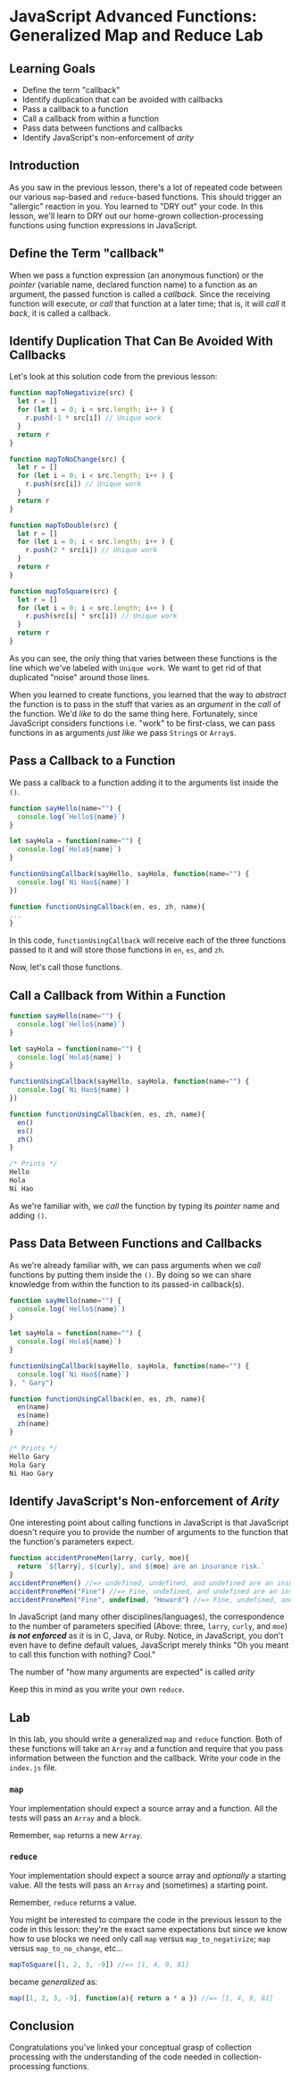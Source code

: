 # JavaScript Advanced Functions: Generalized Map and Reduce Lab

## Learning Goals

- Define the term "callback"
- Identify duplication that can be avoided with callbacks
- Pass a callback to a function
- Call a callback from within a function
- Pass data between functions and callbacks
- Identify JavaScript's non-enforcement of _arity_

## Introduction

As you saw in the previous lesson, there's a lot of repeated code between our
various `map`-based and `reduce`-based functions. This should trigger an
"allergic" reaction in you. You learned to "DRY out" your code. In this lesson,
we'll learn to DRY out our home-grown collection-processing functions using
function expressions in JavaScript.

## Define the Term "callback"

When we pass a function expression (an anonymous function) or the _pointer_
(variable name, declared function name) to a function as an argument, the
passed function is called a _callback_. Since the receiving function will
execute, or _call_ that function at a later time; that is, it will _call_ it
_back_, it is called a callback.

## Identify Duplication That Can Be Avoided With Callbacks

Let's look at this solution code from the previous lesson:

```js
function mapToNegativize(src) {
  let r = []
  for (let i = 0; i < src.length; i++ ) {
    r.push(-1 * src[i]) // Unique work
  }
  return r
}

function mapToNoChange(src) {
  let r = []
  for (let i = 0; i < src.length; i++ ) {
    r.push(src[i]) // Unique work
  }
  return r
}

function mapToDouble(src) {
  let r = []
  for (let i = 0; i < src.length; i++ ) {
    r.push(2 * src[i]) // Unique work
  }
  return r
}

function mapToSquare(src) {
  let r = []
  for (let i = 0; i < src.length; i++ ) {
    r.push(src[i] * src[i]) // Unique work
  }
  return r
}
```

As you can see, the only thing that varies between these functions is the line
which we've labeled with `Unique work`. We want to get rid of that duplicated
"noise" around those lines.

When you learned to create functions, you learned that the way to _abstract_
the function is to pass in the stuff that varies as an _argument_ in the _call_
of the function. We'd _like_ to do the same thing here. Fortunately, since
JavaScript considers functions i.e. "work" to be first-class, we can pass
functions in as arguments _just like_ we pass `String`s or `Array`s.

## Pass a Callback to a Function

We pass a callback to a function adding it to the arguments list inside the `()`.


```js
function sayHello(name="") {
  console.log(`Hello${name}`)
}

let sayHola = function(name="") {
  console.log(`Hola${name}`)
}

functionUsingCallback(sayHello, sayHola, function(name="") {
  console.log(`Ni Hao${name}`)
})

function functionUsingCallback(en, es, zh, name){
...
}
```

In this code, `functionUsingCallback` will receive each of the three functions
passed to it and will store those functions in `en`, `es`, and `zh`.

Now, let's call those functions.

## Call a Callback from Within a Function

```js
function sayHello(name="") {
  console.log(`Hello${name}`)
}

let sayHola = function(name="") {
  console.log(`Hola${name}`)
}

functionUsingCallback(sayHello, sayHola, function(name="") {
  console.log(`Ni Hao${name}`)
})

function functionUsingCallback(en, es, zh, name){
  en()
  es()
  zh()
}

/* Prints */
Hello
Hola
Ni Hao
```

As we're familiar with, we _call_ the function by typing its _pointer_ name and
adding `()`.

## Pass Data Between Functions and Callbacks

As we're already familiar with, we can pass arguments when we _call_ functions
by putting them inside the `()`. By doing so we can share knowledge from within
the function to its passed-in callback(s).

```js
function sayHello(name="") {
  console.log(`Hello${name}`)
}

let sayHola = function(name="") {
  console.log(`Hola${name}`)
}

functionUsingCallback(sayHello, sayHola, function(name="") {
  console.log(`Ni Hao${name}`)
}, " Gary")

function functionUsingCallback(en, es, zh, name){
  en(name)
  es(name)
  zh(name)
}

/* Prints */
Hello Gary
Hola Gary
Ni Hao Gary
```

## Identify JavaScript's Non-enforcement of _Arity_

One interesting point about calling functions in JavaScript is that JavaScript
doesn't require you to provide the number of arguments to the function that the
function's parameters expect.

```js
function accidentProneMen(larry, curly, moe){
  return `${larry}, ${curly}, and ${moe} are an insurance risk.`
}
accidentProneMen() //=> undefined, undefined, and undefined are an insurance risk.
accidentProneMen("Fine") //=> Fine, undefined, and undefined are an insurance risk.
accidentProneMen("Fine", undefined, "Howard") //=> Fine, undefined, and Howard are an insurance risk.
```

In JavaScript (and many other disciplines/languages), the correspondence to
the number of parameters specified (Above: three, `larry`, `curly`, and `moe`)
***is not enforced*** as it is in C, Java, or Ruby. Notice, in JavaScript, you
don't even have to define default values, JavaScript merely thinks "Oh you
meant to call this function with nothing?  Cool."

The number of "how many arguments are expected" is called _arity_

Keep this in mind as you write your own `reduce`.

## Lab

In this lab, you should write a generalized `map` and `reduce` function. Both
of these functions will take an `Array` and a function and require that you pass
information between the function and the callback. Write your code in the
`index.js` file.

### `map`

Your implementation should expect a source array and a function. All the tests
will pass an `Array` and a block.

Remember, `map` returns a new `Array`.

### `reduce`

Your implementation should expect a source array and _optionally_ a starting
value. All the tests will pass an `Array` and (sometimes) a starting point.

Remember, `reduce` returns a value.

You might be interested to compare the code in the previous lesson to the code
in this lesson: they're the exact same expectations but since we know how to
use blocks we need only call `map` versus `map_to_negativize`;
`map` versus `map_to_no_change`, etc...

```js
mapToSquare([1, 2, 3, -9]) //=> [1, 4, 9, 81]
```

became _generalized_ as:

```js
map([1, 2, 3, -9], function(a){ return a * a }) //=> [1, 4, 9, 81]
```

## Conclusion

Congratulations you've linked your conceptual grasp of collection processing
with the understanding of the code needed in collection-processing functions.
